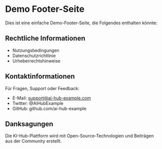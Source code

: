 # Demo Footer-Seite

Dies ist eine einfache Demo-Footer-Seite, die Folgendes enthalten könnte:

## Rechtliche Informationen

- Nutzungsbedingungen
- Datenschutzrichtlinie
- Urheberrechtshinweise

## Kontaktinformationen

Für Fragen, Support oder Feedback:

- E-Mail: support@ai-hub-example.com
- Twitter: @AIHubExample
- GitHub: github.com/ai-hub-example

## Danksagungen

Die KI-Hub-Plattform wird mit Open-Source-Technologien und Beiträgen aus der Community erstellt.
